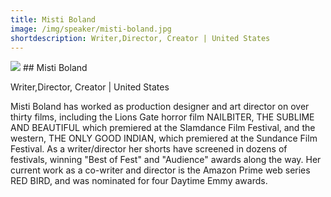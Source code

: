 ```yaml
---
title: Misti Boland
image: /img/speaker/misti-boland.jpg
shortdescription: Writer,Director, Creator | United States
---
```

<img src="/img/speaker/misti-boland.jpg">
## Misti Boland

Writer,Director, Creator | United States

Misti Boland has worked as production designer and art director on over thirty films, including the Lions Gate horror film NAILBITER, THE SUBLIME AND BEAUTIFUL which premiered at the Slamdance Film Festival, and the western, THE ONLY GOOD INDIAN, which premiered at the Sundance Film Festival. As a writer/director her shorts have screened in dozens of festivals, winning "Best of Fest" and "Audience" awards along the way. Her current work as a co-writer and director is the Amazon Prime web series RED BIRD, and was nominated for four Daytime Emmy awards.